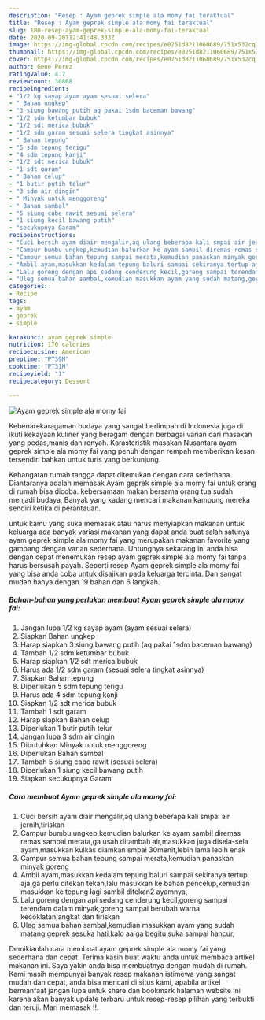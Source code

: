 ```yaml
---
description: "Resep : Ayam geprek simple ala momy fai teraktual"
title: "Resep : Ayam geprek simple ala momy fai teraktual"
slug: 180-resep-ayam-geprek-simple-ala-momy-fai-teraktual
date: 2020-09-20T12:41:48.333Z
image: https://img-global.cpcdn.com/recipes/e0251d8211060689/751x532cq70/ayam-geprek-simple-ala-momy-fai-foto-resep-utama.jpg
thumbnail: https://img-global.cpcdn.com/recipes/e0251d8211060689/751x532cq70/ayam-geprek-simple-ala-momy-fai-foto-resep-utama.jpg
cover: https://img-global.cpcdn.com/recipes/e0251d8211060689/751x532cq70/ayam-geprek-simple-ala-momy-fai-foto-resep-utama.jpg
author: Gene Perez
ratingvalue: 4.7
reviewcount: 30868
recipeingredient:
- "1/2 kg sayap ayam ayam sesuai selera"
- " Bahan ungkep"
- "3 siung bawang putih aq pakai 1sdm baceman bawang"
- "1/2 sdm ketumbar bubuk"
- "1/2 sdt merica bubuk"
- "1/2 sdm garam sesuai selera tingkat asinnya"
- " Bahan tepung"
- "5 sdm tepung terigu"
- "4 sdm tepung kanji"
- "1/2 sdt merica bubuk"
- "1 sdt garam"
- " Bahan celup"
- "1 butir putih telur"
- "3 sdm air dingin"
- " Minyak untuk menggoreng"
- " Bahan sambal"
- "5 siung cabe rawit sesuai selera"
- "1 siung kecil bawang putih"
- "secukupnya Garam"
recipeinstructions:
- "Cuci bersih ayam diair mengalir,aq ulang beberapa kali smpai air jernih,tiriskan"
- "Campur bumbu ungkep,kemudian balurkan ke ayam sambil diremas remas sampai merata,ga usah ditambah air,masukkan juga disela-sela ayam,masukkan kulkas diamkan smpai 30menit,lebih lama lebih enak"
- "Campur semua bahan tepung sampai merata,kemudian panaskan minyak goreng"
- "Ambil ayam,masukkan kedalam tepung baluri sampai sekiranya tertup aja,ga perlu ditekan tekan,lalu masukkan ke bahan pencelup,kemudian masukkan ke tepung lagi sambil ditekan2 ayamnya,"
- "Lalu goreng dengan api sedang cenderung kecil,goreng sampai terendam dalam minyak,goreng sampai berubah warna kecoklatan,angkat dan tiriskan"
- "Uleg semua bahan sambal,kemudian masukkan ayam yang sudah matang,geprek sesuka hati,kalo aa ga begitu suka sampai hancur,"
categories:
- Recipe
tags:
- ayam
- geprek
- simple

katakunci: ayam geprek simple 
nutrition: 170 calories
recipecuisine: American
preptime: "PT39M"
cooktime: "PT31M"
recipeyield: "1"
recipecategory: Dessert

---
```



![Ayam geprek simple ala momy fai](https://img-global.cpcdn.com/recipes/e0251d8211060689/751x532cq70/ayam-geprek-simple-ala-momy-fai-foto-resep-utama.jpg)

Kebenarekaragaman budaya yang sangat berlimpah di Indonesia juga di ikuti kekayaan kuliner yang beragam dengan berbagai varian dari masakan yang pedas,manis dan renyah. Karasteristik masakan Nusantara ayam geprek simple ala momy fai yang penuh dengan rempah memberikan kesan tersendiri bahkan untuk turis yang berkunjung.


Kehangatan rumah tangga dapat ditemukan dengan cara sederhana. Diantaranya adalah memasak Ayam geprek simple ala momy fai untuk orang di rumah bisa dicoba. kebersamaan makan bersama orang tua sudah menjadi budaya, Banyak yang kadang mencari makanan kampung mereka sendiri ketika di perantauan.



untuk kamu yang suka memasak atau harus menyiapkan makanan untuk keluarga ada banyak variasi makanan yang dapat anda buat salah satunya ayam geprek simple ala momy fai yang merupakan makanan favorite yang gampang dengan varian sederhana. Untungnya sekarang ini anda bisa dengan cepat menemukan resep ayam geprek simple ala momy fai tanpa harus bersusah payah.
Seperti resep Ayam geprek simple ala momy fai yang bisa anda coba untuk disajikan pada keluarga tercinta. Dan sangat mudah hanya dengan 19 bahan dan 6 langkah.


<!--inarticleads1-->

##### Bahan-bahan yang perlukan membuat Ayam geprek simple ala momy fai:

1. Jangan lupa 1/2 kg sayap ayam (ayam sesuai selera)
1. Siapkan  Bahan ungkep
1. Harap siapkan 3 siung bawang putih (aq pakai 1sdm baceman bawang)
1. Tambah 1/2 sdm ketumbar bubuk
1. Harap siapkan 1/2 sdt merica bubuk
1. Harus ada 1/2 sdm garam (sesuai selera tingkat asinnya)
1. Siapkan  Bahan tepung
1. Diperlukan 5 sdm tepung terigu
1. Harus ada 4 sdm tepung kanji
1. Siapkan 1/2 sdt merica bubuk
1. Tambah 1 sdt garam
1. Harap siapkan  Bahan celup
1. Diperlukan 1 butir putih telur
1. Jangan lupa 3 sdm air dingin
1. Dibutuhkan  Minyak untuk menggoreng
1. Diperlukan  Bahan sambal
1. Tambah 5 siung cabe rawit (sesuai selera)
1. Diperlukan 1 siung kecil bawang putih
1. Siapkan secukupnya Garam




<!--inarticleads2-->

##### Cara membuat  Ayam geprek simple ala momy fai:

1. Cuci bersih ayam diair mengalir,aq ulang beberapa kali smpai air jernih,tiriskan
1. Campur bumbu ungkep,kemudian balurkan ke ayam sambil diremas remas sampai merata,ga usah ditambah air,masukkan juga disela-sela ayam,masukkan kulkas diamkan smpai 30menit,lebih lama lebih enak
1. Campur semua bahan tepung sampai merata,kemudian panaskan minyak goreng
1. Ambil ayam,masukkan kedalam tepung baluri sampai sekiranya tertup aja,ga perlu ditekan tekan,lalu masukkan ke bahan pencelup,kemudian masukkan ke tepung lagi sambil ditekan2 ayamnya,
1. Lalu goreng dengan api sedang cenderung kecil,goreng sampai terendam dalam minyak,goreng sampai berubah warna kecoklatan,angkat dan tiriskan
1. Uleg semua bahan sambal,kemudian masukkan ayam yang sudah matang,geprek sesuka hati,kalo aa ga begitu suka sampai hancur,




Demikianlah cara membuat ayam geprek simple ala momy fai yang sederhana dan cepat. Terima kasih buat waktu anda untuk membaca artikel makanan ini. Saya yakin anda bisa membuatnya dengan mudah di rumah. Kami masih mempunyai banyak resep makanan istimewa yang sangat mudah dan cepat, anda bisa mencari di situs kami, apabila artikel bermanfaat jangan lupa untuk share dan bookmark halaman website ini karena akan banyak update terbaru untuk resep-resep pilihan yang terbukti dan teruji. Mari memasak !!. 
